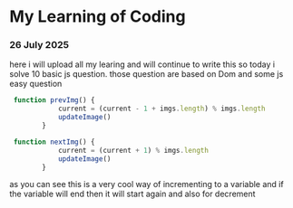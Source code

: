 # My Learning of Coding


### 26 July 2025
here i will upload all my learing and will continue to write this so today i solve 10 basic js question. those question are based on Dom and some js easy question 

```js
 function prevImg() {
            current = (current - 1 + imgs.length) % imgs.length
            updateImage()
        }

 function nextImg() {
            current = (current + 1) % imgs.length
            updateImage()
        }
```
as you can see this is a very cool way of incrementing to a variable and if the variable will end then it will start again and also for decrement